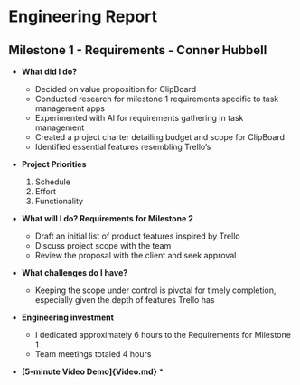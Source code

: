 # Engineering Report

## Milestone 1 - Requirements - Conner Hubbell

* **What did I do?**
    * Decided on value proposition for ClipBoard
    * Conducted research for milestone 1 requirements specific to task management apps
    * Experimented with AI for requirements gathering in task management
    * Created a project charter detailing budget and scope for ClipBoard
    * Identified essential features resembling Trello’s
* **Project Priorities**
    1. Schedule
    2. Effort
    3. Functionality
  
* **What will I do? Requirements for Milestone 2**
    * Draft an initial list of product features inspired by Trello
    * Discuss project scope with the team
    * Review the proposal with the client and seek approval

* **What challenges do I have?**
    * Keeping the scope under control is pivotal for timely completion, especially given the depth of features Trello has
  
* **Engineering investment**
    * I dedicated approximately 6 hours to the Requirements for Milestone 1
    * Team meetings totaled 4 hours 
  
* **[5-minute Video Demo]{Video.md}**
    * 


